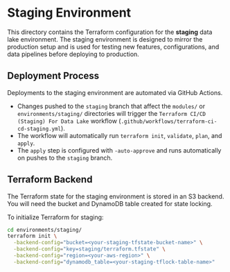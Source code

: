 # Staging Environment

This directory contains the Terraform configuration for the **staging** data lake environment. The staging environment is designed to mirror the production setup and is used for testing new features, configurations, and data pipelines before deploying to production.

## Deployment Process

Deployments to the staging environment are automated via GitHub Actions.

*   Changes pushed to the `staging` branch that affect the `modules/` or `environments/staging/` directories will trigger the `Terraform CI/CD (Staging) For Data Lake` workflow (`.github/workflows/terraform-ci-cd-staging.yml`).
*   The workflow will automatically run `terraform init`, `validate`, `plan`, and `apply`.
*   The `apply` step is configured with `-auto-approve` and runs automatically on pushes to the `staging` branch.

## Terraform Backend

The Terraform state for the staging environment is stored in an S3 backend. You will need the bucket and DynamoDB table created for state locking.

To initialize Terraform for staging:

```bash
cd environments/staging/
terraform init \
  -backend-config="bucket=<your-staging-tfstate-bucket-name>" \
  -backend-config="key=staging/terraform.tfstate" \
  -backend-config="region=<your-aws-region>" \
  -backend-config="dynamodb_table=<your-staging-tflock-table-name>"